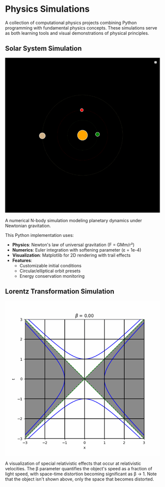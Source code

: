 
# Physics Simulations

A collection of computational physics projects combining Python programming with fundamental physics concepts. These simulations serve as both learning tools and visual demonstrations of physical principles.

## Solar System Simulation
![Solar System](SolarSystemAnimation.gif)

A numerical N-body simulation modeling planetary dynamics under Newtonian gravitation.

This Python implementation uses:

- **Physics**: Newton's law of universal gravitation (F = GMm/r²)
- **Numerics**: Euler integration with softening parameter (ε = 1e-4)
- **Visualization**: Matplotlib for 2D rendering with trail effects
- **Features**:
  - Customizable initial conditions
  - Circular/elliptical orbit presets
  - Energy conservation monitoring

## Lorentz Transformation Simulation
![lorentz transform](LorentzAnimation.gif)

A visualization of special relativistic effects that occur at relativistic velocities. The β parameter quantifies the object's speed as a fraction of light speed, with space-time distortion becoming significant as β → 1. Note that the object isn't shown above, only the space that becomes distorted. 
